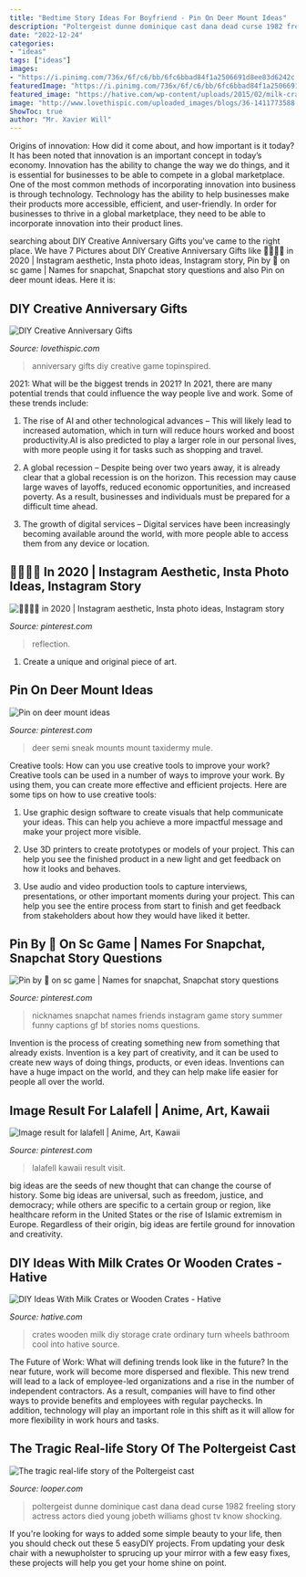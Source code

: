 ```yaml
---
title: "Bedtime Story Ideas For Boyfriend - Pin On Deer Mount Ideas"
description: "Poltergeist dunne dominique cast dana dead curse 1982 freeling story actress actors died young jobeth williams ghost tv know shocking"
date: "2022-12-24"
categories:
- "ideas"
tags: ["ideas"]
images:
- "https://i.pinimg.com/736x/6f/c6/bb/6fc6bbad84f1a2506691d8ee83d6242c.jpg"
featuredImage: "https://i.pinimg.com/736x/6f/c6/bb/6fc6bbad84f1a2506691d8ee83d6242c.jpg"
featured_image: "https://hative.com/wp-content/uploads/2015/02/milk-crate-ideas/16-milk-crate-ideas.jpg"
image: "http://www.lovethispic.com/uploaded_images/blogs/36-1411773588-1-3.jpg"
ShowToc: true
author: "Mr. Xavier Will"
---
```



Origins of innovation: How did it come about, and how important is it today?
It has been noted that innovation is an important concept in today’s economy. Innovation has the ability to change the way we do things, and it is essential for businesses to be able to compete in a global marketplace. One of the most common methods of incorporating innovation into business is through technology. Technology has the ability to help businesses make their products more accessible, efficient, and user-friendly. In order for businesses to thrive in a global marketplace, they need to be able to incorporate innovation into their product lines.

	

		
searching about DIY Creative Anniversary Gifts you've came to the right place. We have 7 Pictures about DIY Creative Anniversary Gifts like 💌👼🏻🏹 in 2020 | Instagram aesthetic, Insta photo ideas, Instagram story, Pin by 🌝 on sc game | Names for snapchat, Snapchat story questions and also Pin on deer mount ideas. Here it is:
		
    
## DIY Creative Anniversary Gifts

<img loading=lazy src="http://www.lovethispic.com/uploaded_images/blogs/36-1411773588-1-3.jpg" onerror="this.onerror=null;this.src='https://tse3.mm.bing.net/th?id=OIP.jG562hH3HUBZx_zX9g-j6wHaJH&amp;pid=15.1';" alt="DIY Creative Anniversary Gifts">

_Source: lovethispic.com_

>anniversary gifts diy creative game topinspired. 

	

2021: What will be the biggest trends in 2021?
In 2021, there are many potential trends that could influence the way people live and work. Some of these trends include:
1. The rise of AI and other technological advances – This will likely lead to increased automation, which in turn will reduce hours worked and boost productivity.AI is also predicted to play a larger role in our personal lives, with more people using it for tasks such as shopping and travel.

2. A global recession – Despite being over two years away, it is already clear that a global recession is on the horizon. This recession may cause large waves of layoffs, reduced economic opportunities, and increased poverty. As a result, businesses and individuals must be prepared for a difficult time ahead.

3. The growth of digital services – Digital services have been increasingly becoming available around the world, with more people able to access them from any device or location.

    
## 💌👼🏻🏹 In 2020 | Instagram Aesthetic, Insta Photo Ideas, Instagram Story

<img loading=lazy src="https://i.pinimg.com/736x/6f/c6/bb/6fc6bbad84f1a2506691d8ee83d6242c.jpg" onerror="this.onerror=null;this.src='https://tse4.mm.bing.net/th?id=OIP.5Lx_5Hvt5p4dsdI43SFHqgHaNL&amp;pid=15.1';" alt="💌👼🏻🏹 in 2020 | Instagram aesthetic, Insta photo ideas, Instagram story">

_Source: pinterest.com_

>reflection. 

	

1. Create a unique and original piece of art.

    
## Pin On Deer Mount Ideas

<img loading=lazy src="https://i.pinimg.com/736x/76/ae/72/76ae727444c6e0bd4c9172ce49fdc82a--semi.jpg" onerror="this.onerror=null;this.src='https://tse3.mm.bing.net/th?id=OIP.SLtljg3R5D2RnLuBc9_eFQHaJ6&amp;pid=15.1';" alt="Pin on deer mount ideas">

_Source: pinterest.com_

>deer semi sneak mounts mount taxidermy mule. 

	

Creative tools: How can you use creative tools to improve your work?
Creative tools can be used in a number of ways to improve your work. By using them, you can create more effective and efficient projects. Here are some tips on how to use creative tools:
1. Use graphic design software to create visuals that help communicate your ideas. This can help you achieve a more impactful message and make your project more visible.

2. Use 3D printers to create prototypes or models of your project. This can help you see the finished product in a new light and get feedback on how it looks and behaves.

3. Use audio and video production tools to capture interviews, presentations, or other important moments during your project. This can help you see the entire process from start to finish and get feedback from stakeholders about how they would have liked it better.


    
## Pin By 🌝 On Sc Game | Names For Snapchat, Snapchat Story Questions

<img loading=lazy src="https://i.pinimg.com/736x/3c/e1/43/3ce143e734e440afb15835aade8f2594.jpg" onerror="this.onerror=null;this.src='https://tse3.mm.bing.net/th?id=OIP.SquNa6Hnmhcgpovx3Zfx1QHaNK&amp;pid=15.1';" alt="Pin by 🌝 on sc game | Names for snapchat, Snapchat story questions">

_Source: pinterest.com_

>nicknames snapchat names friends instagram game story summer funny captions gf bf stories noms questions. 

	

Invention is the process of creating something new from something that already exists. Invention is a key part of creativity, and it can be used to create new ways of doing things, products, or even ideas. Inventions can have a huge impact on the world, and they can help make life easier for people all over the world.

    
## Image Result For Lalafell | Anime, Art, Kawaii

<img loading=lazy src="https://i.pinimg.com/736x/a1/f3/3e/a1f33e7dc8f069c4e68a35bd2a92c53d.jpg" onerror="this.onerror=null;this.src='https://tse3.mm.bing.net/th?id=OIP.A-qf0Sa31vQK3QQWwJOyTAHaE8&amp;pid=15.1';" alt="Image result for lalafell | Anime, Art, Kawaii">

_Source: pinterest.com_

>lalafell kawaii result visit. 

	

big ideas are the seeds of new thought that can change the course of history. Some big ideas are universal, such as freedom, justice, and democracy; while others are specific to a certain group or region, like healthcare reform in the United States or the rise of Islamic extremism in Europe. Regardless of their origin, big ideas are fertile ground for innovation and creativity.

    
## DIY Ideas With Milk Crates Or Wooden Crates - Hative

<img loading=lazy src="https://hative.com/wp-content/uploads/2015/02/milk-crate-ideas/16-milk-crate-ideas.jpg" onerror="this.onerror=null;this.src='https://tse1.mm.bing.net/th?id=OIP.UPZd9XnkQD40PqgVlwmpnAHaQr&amp;pid=15.1';" alt="DIY Ideas With Milk Crates or Wooden Crates - Hative">

_Source: hative.com_

>crates wooden milk diy storage crate ordinary turn wheels bathroom cool into hative source. 

	

The Future of Work: What will defining trends look like in the future?
In the near future, work will become more dispersed and flexible. This new trend will lead to a lack of employee-led organizations and a rise in the number of independent contractors. As a result, companies will have to find other ways to provide benefits and employees with regular paychecks. In addition, technology will play an important role in this shift as it will allow for more flexibility in work hours and tasks.

    
## The Tragic Real-life Story Of The Poltergeist Cast

<img loading=lazy src="https://img2.looper.com/img/gallery/the-tragic-real-life-story-of-the-poltergeist-cast/dominique-dunne-1594210979.jpg" onerror="this.onerror=null;this.src='https://tse3.mm.bing.net/th?id=OIP.5YCkTnQZyFIZXcB6D2iPlAHaEK&amp;pid=15.1';" alt="The tragic real-life story of the Poltergeist cast">

_Source: looper.com_

>poltergeist dunne dominique cast dana dead curse 1982 freeling story actress actors died young jobeth williams ghost tv know shocking. 

	

If you're looking for ways to added some simple beauty to your life, then you should check out these 5 easyDIY projects. From updating your desk chair with a newupholster to sprucing up your mirror with a few easy fixes, these projects will help you get your home shine on point.

